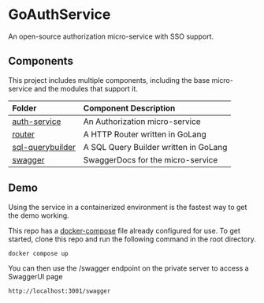# GoAuthService
An open-source authorization micro-service with SSO support.

## Components
This project includes multiple components, including the base micro-service and the modules that support it.

| Folder | Component Description |
| :-- | :-- |
| [auth-service](./auth-service/README.md)          | An Authorization micro-service
| [router](./router/README.md)                      | A HTTP Router written in GoLang
| [sql-querybuilder](./sql-querybuilder/README.md)  | A SQL Query Builder written in GoLang
| [swagger](./swagger/swagger.yaml)           | SwaggerDocs for the micro-service

## Demo
Using the service in a containerized environment is the fastest way to get the demo working.

This repo has a [docker-compose](./docker-compose.yaml) file already configured for use. 
To get started, clone this repo and run the following command in the root directory.
```bash
docker compose up
```

You can then use the /swagger endpoint on the private server to access a SwaggerUI page
```
http://localhost:3001/swagger
```
